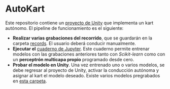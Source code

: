 # AutoKart

Este repositorio contiene un [proyecto de Unity](AAKart/) que implementa un kart autónomo. El pipeline de funcionamiento es el siguiente:

- **Realizar varias grabaciones del recorrido**, que se guardarán en la carpeta [records](records/). El usuario deberá conducir manualmente. 
- **Ejecutar el** [cuaderno de Jupyter](train.ipynb). Este cuaderno permite entrenar modelos con las grabaciones anteriores tanto con *Scikit-learn* como con un **perceptrón multicapa propio** programado desde cero.
- **Probar el modelo en Unity**. Una vez entrenado uno o varios modelos, se debe regresar al proyecto de Unity, activar la conducción autónoma y asignar al kart el modelo deseado. Existe varios modelos pregrabados en [esta carpeta](AAKart/Assets/MLModels).
